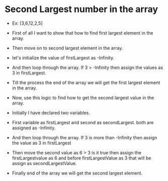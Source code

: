 # Second Largest number in the array

- Ex: [3,6,12,2,5]

- First of all I want to show that how to find first largest element in the array.
- Then move on to second largest element in the array.
- let's initialize the value of firstLargest as -Infinity.
- And then loop through the array. If 3 > -Infinity then assign the values as 3 in firstLargest.
- Till the process the end of the array we will get the first largest element in the array.

- Now, use this logic to find how to get the second largest value in the array.
- Initially I have declared two variables.
- First variable as firstLargest and second as secondLargest. both are assigned as -Infinity.
- And then loop through the array. If 3 is more than -Infinity then assign the value as 3 in firstLargest
- Then move the second value as 6 > 3 is it true then assign the firstLargestvalue as 6 and before firstLargestValue as 3 that will be assign as secondLargestValue.
- Finally end of the array we will get the second largest element.
